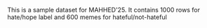 This is a sample dataset for MAHHED'25. It contains 1000 rows for hate/hope label and 600 memes for hateful/not-hateful
